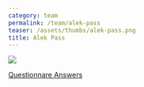 ```yaml
---
category: team
permalink: /team/alek-pass
teaser: /assets/thumbs/alek-pass.png
title: Alek Pass
---
```


<img src="/assets/img/alek-pass.png" />

[Questionnare Answers](https://drive.google.com/open?id=18Gb7F7LshntoGhxsn-P5HiMoTc7NmgjfweTF0nT0Yoc)
